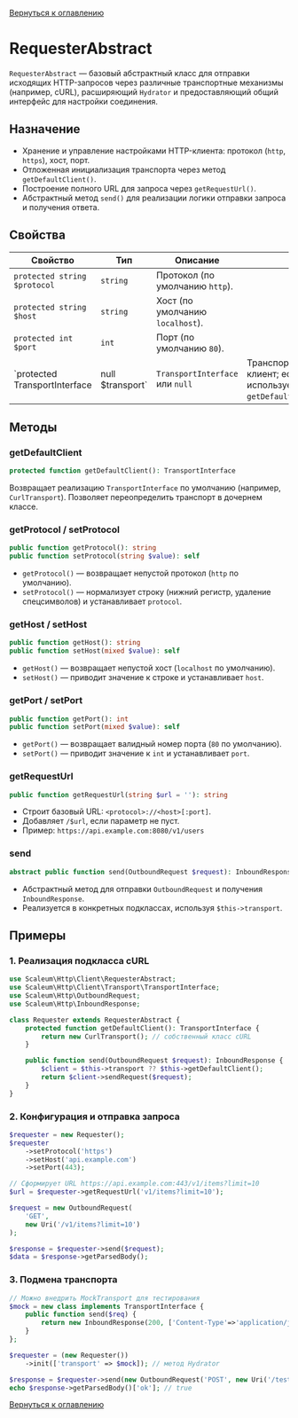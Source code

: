 [Вернуться к оглавлению](../../../index.md)

# RequesterAbstract

`RequesterAbstract` — базовый абстрактный класс для отправки исходящих HTTP-запросов через различные транспортные механизмы (например, cURL), расширяющий `Hydrator` и предоставляющий общий интерфейс для настройки соединения.

## Назначение

- Хранение и управление настройками HTTP-клиента: протокол (`http`, `https`), хост, порт.
- Отложенная инициализация транспорта через метод `getDefaultClient()`.
- Построение полного URL для запроса через `getRequestUrl()`.
- Абстрактный метод `send()` для реализации логики отправки запроса и получения ответа.

## Свойства

| Свойство                       | Тип                | Описание                         |                                                                      |
| ------------------------------ | ------------------ | -------------------------------- | -------------------------------------------------------------------- |
| `protected string $protocol`   | `string`           | Протокол (по умолчанию `http`).  |                                                                      |
| `protected string $host`       | `string`           | Хост (по умолчанию `localhost`). |                                                                      |
| `protected int $port`          | `int`              | Порт (по умолчанию `80`).        |                                                                      |
| \`protected TransportInterface | null \$transport\` | `TransportInterface` или `null`  | Транспортный клиент; если `null`, используется `getDefaultClient()`. |

## Методы

### getDefaultClient

```php
protected function getDefaultClient(): TransportInterface
```

Возвращает реализацию `TransportInterface` по умолчанию (например, `CurlTransport`). Позволяет переопределить транспорт в дочернем классе.

### getProtocol / setProtocol

```php
public function getProtocol(): string
public function setProtocol(string $value): self
```

- `getProtocol()` — возвращает непустой протокол (`http` по умолчанию).
- `setProtocol()` — нормализует строку (нижний регистр, удаление спецсимволов) и устанавливает `protocol`.

### getHost / setHost

```php
public function getHost(): string
public function setHost(mixed $value): self
```

- `getHost()` — возвращает непустой хост (`localhost` по умолчанию).
- `setHost()` — приводит значение к строке и устанавливает `host`.

### getPort / setPort

```php
public function getPort(): int
public function setPort(mixed $value): self
```

- `getPort()` — возвращает валидный номер порта (`80` по умолчанию).
- `setPort()` — приводит значение к `int` и устанавливает `port`.

### getRequestUrl

```php
public function getRequestUrl(string $url = ''): string
```

- Строит базовый URL: `<protocol>://<host>[:port]`.
- Добавляет `/$url`, если параметр не пуст.
- Пример: `https://api.example.com:8080/v1/users`

### send

```php
abstract public function send(OutboundRequest $request): InboundResponse
```

- Абстрактный метод для отправки `OutboundRequest` и получения `InboundResponse`.
- Реализуется в конкретных подклассах, используя `$this->transport`.

## Примеры

### 1. Реализация подкласса cURL

```php
use Scaleum\Http\Client\RequesterAbstract;
use Scaleum\Http\Client\Transport\TransportInterface;
use Scaleum\Http\OutboundRequest;
use Scaleum\Http\InboundResponse;

class Requester extends RequesterAbstract {
    protected function getDefaultClient(): TransportInterface {
        return new CurlTransport(); // собственный класс cURL
    }

    public function send(OutboundRequest $request): InboundResponse {
        $client = $this->transport ?? $this->getDefaultClient();
        return $client->sendRequest($request);
    }
}
```

### 2. Конфигурация и отправка запроса

```php
$requester = new Requester();
$requester
    ->setProtocol('https')
    ->setHost('api.example.com')
    ->setPort(443);

// Сформирует URL https://api.example.com:443/v1/items?limit=10
$url = $requester->getRequestUrl('v1/items?limit=10');

$request = new OutboundRequest(
    'GET',
    new Uri('/v1/items?limit=10')
);

$response = $requester->send($request);
$data = $response->getParsedBody();
```

### 3. Подмена транспорта

```php
// Можно внедрить MockTransport для тестирования
$mock = new class implements TransportInterface {
    public function send($req) {
        return new InboundResponse(200, ['Content-Type'=>'application/json'], json_encode(['ok'=>true]));
    }
};

$requester = (new Requester())
    ->init(['transport' => $mock]); // метод Hydrator

$response = $requester->send(new OutboundRequest('POST', new Uri('/test'), [], ['foo'=>'bar']));
echo $response->getParsedBody()['ok']; // true
```

[Вернуться к оглавлению](../../../index.md)

